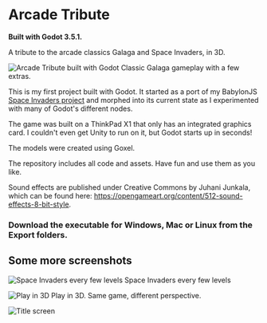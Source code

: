 # Arcade Tribute
**Built with Godot 3.5.1.**

A tribute to the arcade classics Galaga and Space Invaders, in 3D.

![Arcade Tribute built with Godot](https://arcadetribute.viperfish.com.au/screenshots/1.webp)
Classic Galaga gameplay with a few extras.

This is my first project built with Godot. It started as a port of my BabylonJS [Space Invaders project](https://github.com/johnpitchers/Space-Invaders) and morphed into its current state as I experimented with many of Godot's different nodes.

The game was built on a ThinkPad X1 that only has an integrated graphics card. I couldn't even get Unity to run on it, but Godot starts up in seconds!

The models were created using Goxel.

The repository includes all code and assets. Have fun and use them as you like.

Sound effects are published under Creative Commons by Juhani Junkala, which can be found here: https://opengameart.org/content/512-sound-effects-8-bit-style.

### Download the executable for Windows, Mac or Linux from the Export folders.

## Some more screenshots

![Space Invaders every few levels](https://arcadetribute.viperfish.com.au/screenshots/2.webp)
Space Invaders every few levels

![Play in 3D](https://arcadetribute.viperfish.com.au/screenshots/3.webp)
Play in 3D. Same game, different perspective.

![Title screen](https://arcadetribute.viperfish.com.au/screenshots/4.webp)
